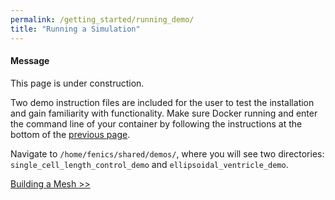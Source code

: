 ```yaml
---
permalink: /getting_started/running_demo/
title: "Running a Simulation"
---
```


<div class="notice--info">
  <h4>Message</h4>
  <p>This page is under  construction.</p>
</div>

Two demo instruction files are included for the user to test the installation and gain familiarity with functionality. Make sure Docker running and enter the command line of your container by following the instructions at the bottom of the [previous page](/MMotH-Vent/getting_started/installation/#enter-container-command-line).

Navigate to ```/home/fenics/shared/demos/```, where you will see two directories: ```single_cell_length_control_demo``` and ```ellipsoidal_ventricle_demo```.

<a href="/MMotH-Vent/getting_started/mesh_generation_readme/" class="btn btn--primary">Building a Mesh >></a>
